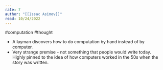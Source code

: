 ```yaml
---
rate: 7
author: "[[Issac Asimov]]"
read: 10/24/2022
---
```


#computation #thought 

- A layman discovers how to do computation by hand instead of by computer.
- Very strange premise - not something that people would write today. Highly pinned to the idea of how computers worked in the 50s when the story was written.